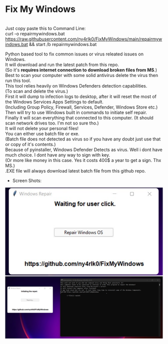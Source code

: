 # Fix My Windows
<br> Just copy paste this to Command Line:
<br> curl -o repairmywindows.bat https://raw.githubusercontent.com/ny4rlk0/FixMyWindows/main/repairmywindows.bat && start /b repairmywindows.bat


Python based tool to fix common issues or virus releated issues on Windows. 
<br>It will download and run the latest patch from this repo.
<br>(So it's <b>requires internet connection to download broken files from MS</b>.)
<br>Best to scan your computer with some solid antivirus delete the virus then run this tool.
<br>This tool relies heavily on Windows Defenders detection capabilities.
<br>(To scan and delete the virus.)
<br>First it will dump to infection logs to desktop, after it will reset the most of the Windows Services Apps Settings to default. 
<br>(Including Group Policy, Firewall, Services, Defender, Windows Store etc.)
<br>Then will try to use Windows built in commands to initiate self repair.
<br>Finally it will scan everything that connected to this computer. (It should scan network drives too. I'm not so sure tho.)
<br>It will not delete your personal files!
<br>You can either use batch file or exe.
<br>(Batch file does not detected as virus so if you have any doubt just use that or copy of it's contents.)
<br>Because of pyinstaller, Windows Defender Detects as virus. Well i dont have much choice. I dont have any way to sign with key. 
<br>(Or more like money in this case. Yes it costs 400$ a year to get a sign. Thx MS.)
<br>.EXE file will always download latest batch file from this github repo.
 * Screen Shots:
<p align="center">
    <img src="1.jpg">
    <img src="2.jpg">
